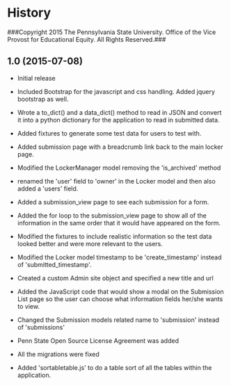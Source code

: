 # History
###Copyright 2015 The Pennsylvania State University. Office of the Vice Provost for Educational Equity. All Rights Reserved.###

## 1.0 (2015-07-08)

* Initial release

* Included Bootstrap for the javascript and css handling. Added jquery bootstrap as well.

* Wrote a to_dict() and a data_dict() method to read in JSON and convert it into a python dictionary for the application to read in submitted data.

* Added fixtures to generate some test data for users to test with.

* Added submission page with a breadcrumb link back to the main locker page.

* Modified the LockerManager model removing the 'is_archived' method

* renamed the 'user' field to 'owner' in the Locker model and then also added a 'users' field.

* Added a submission_view page to see each submission for a form.

* Added the for loop to the submission_view page to show all of the information in the same order that it would have appeared on the form.

* Modified the fixtures to include realistic information so the test data looked better and were more relevant to the users.

* Modified the Locker model timestamp to be 'create_timestamp' instead of 'submitted_timestamp'.

* Created a custom Admin site object and specified a new title and url

* Added the JavaScript code that would show a modal on the Submission List page so the user can choose what information fields her/she wants to view.

* Changed the Submission models related name to 'submission' instead of 'submissions'

* Penn State Open Source License Agreement was added

* All the migrations were fixed

* Added 'sortabletable.js' to do a table sort of all the tables within the application.